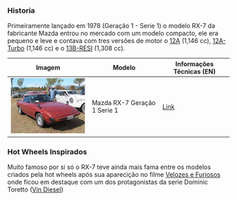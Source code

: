 ### Historia

Primeiramente lançado em 1978 (Geração 1 - Serie 1) o modelo RX-7 da fabricante Mazda entrou no mercado com um modelo compacto, ele era pequeno e leve e contava com tres versões de motor o [12A](https://en.wikipedia.org/wiki/Mazda_Wankel_engine#12A) (1,146 cc), [12A-Turbo](https://en.wikipedia.org/wiki/Mazda_Wankel_engine#12A) (1,146 cc) e o [13B-RESI](https://en.wikipedia.org/wiki/Mazda_Wankel_engine#13B-RESI) (1,308 cc).


|Imagem|Modelo| Informações Técnicas (EN)
|--|--|--|
<img src="../../../img/nwarimports/forum/rx1.g1s1.jpg" width="250">| Mazda RX-7 Geração 1 Serie 1| [Link](https://www.automobile-catalog.com/model/mazda/rx-7_1gen.html)

### Hot Wheels Inspirados

Muito famoso por si só o RX-7 teve ainda mais fama entre os modelos criados pela hot wheels após sua aparecição no filme [Velozes e Furiosos](https://pt.wikipedia.org/wiki/The_Fast_and_the_Furious_(franquia)) onde ficou em destaque com um dos protagonistas da serie Dominic Toretto ([Vin Diesel](https://pt.wikipedia.org/wiki/Vin_Diesel))





